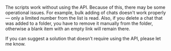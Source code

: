 The scripts work without using the API. Because of this, there may be some operational issues.
For example, bulk adding of chats doesn't work properly — only a limited number from the list is read.
Also, if you delete a chat that was added to a folder, you have to remove it manually from the folder, otherwise a blank item with an empty link will remain there.

If you can suggest a solution that doesn’t require using the API, please let me know.

